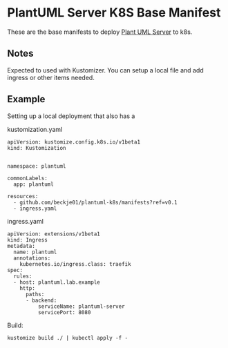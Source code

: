 # PlantUML Server K8S Base Manifest


These are the base manifests to deploy [Plant UML Server](https://hub.docker.com/r/plantuml/plantuml-server) to k8s. 


## Notes

Expected to used with Kustomizer. You can setup a local file and add ingress or other items needed.

## Example

Setting up a local deployment that also has a

kustomization.yaml
```
apiVersion: kustomize.config.k8s.io/v1beta1
kind: Kustomization


namespace: plantuml

commonLabels:
  app: plantuml

resources:
  - github.com/beckje01/plantuml-k8s/manifests?ref=v0.1
  - ingress.yaml
```

ingress.yaml
```
apiVersion: extensions/v1beta1
kind: Ingress
metadata:
  name: plantuml
  annotations:
    kubernetes.io/ingress.class: traefik
spec:
  rules:
  - host: plantuml.lab.example
    http:
      paths:
      - backend:
          serviceName: plantuml-server
          servicePort: 8080
```

Build:
```
kustomize build ./ | kubectl apply -f -
```